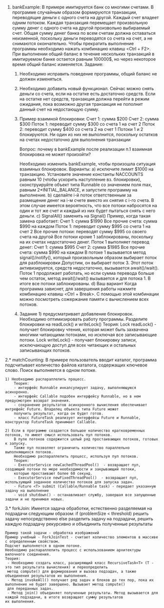 1. bankExample:
    В примере имитируется банк со многими счетами.
    В программе случайным образом формируются транзакции, переводящие деньги с одного счета на другой.
    Каждый счет владеет одним потоком.
    Каждая транзакция перемещает произвольную сумму денег с одного счета на другой произвольно выбираемый счет.
    Общая сумму денег банка по всем счетам должна оставаться неизменной, поскольку деньги переводятся со счета на счет,
    а не снимаются окончательно.
    Чтобы прекратить выполнение программы необходимо нажать комбинацию клавиш <Ctrl + F2>.
    При выполнении общий баланс в течение нескольких транзакций в имитируемом банке остается равным 100000$,
    но через некоторое время общий баланс изменяется.
    Задание:
    1) Необходимо исправить поведение программы, общий баланс не должен изменяться.
    2) Необходимо добавить новый функционал. Сейчас можно снять деньги со счета, если на остатке есть достаточно средств.
       Если на остатке нет средств, транзакция должна перейти в режим ожидания, пока возможно другая транзакция не пополнит
       данный счет на недостающую сумму.
    3) Пример взаимной блокировки:
           Счет 1: сумма $200
           Счет 2: сумма $300
           Поток 1: переводит сумму $300 со счета 1 на счет 2
           Поток 2: переводит сумму $400 со счета 2 на счет 1
           Потоки 1 и 2 блокируются. Ни один из них не выполнится, поскольку остатков на счетах недостаточно для выполнения транзакции

       Вопрос: почему в bankExample после реализации п.1 взаимная блокировка не может произойти?

       Необходимо изменить bankExample, чтобы произошла ситуация взаимных блокировок.
       Варианты:
       a) исключите лимит $1000 на транзакцию. Установите значение константы NACCOUNTS равным 10 (чтобы ускорить наступление
          вз. блокировки), сконструируйте объект типа Runnable со значением поля max,
          равным 2*INITIAL_BALANCE, и запустите программу на выполнение.
       b) сделайте i-й поток ответственным за размещение денег на i-м счете вместо их снятия с i-го счета.
          В этом случае имеется вероятность, что все потоки набросятся на один и тот же счет и каждый из них будет пытаться
          снять с него деньги.
       с) SignalAll() заменить на Signal()
          Пример, когда такая замена сработает:
             Счет 1: сумма $1990
             Все прочие счета: сумма $990 на каждом
             Поток 1: переводит сумму $995 со счета 1 на счет 2
             Все прочие потоки: переводят сумму $995 со своего счета на другой
             Все потоки кроме 1 заблокированы, поскольку на их счетах недостаточно денег.
             Поток 1 выполняет перевод денег:
             Счет 1: сумма $995
             Счет 2: сумма $1985
             Все прочие счета: сумма $990 на каждом
             В потоке 1 вызывается метод signal()/notify(), который произвольным образом выбирает поток для разблокировки
             Допустим, он выбирает поток 3. Этот поток активизируется, средств недостаточно, вызывается  await()/wait().
             Поток 1 продолжает работать, но если сумма перевода больше чем остаток, метод await()/wait() вызывается и для потока 1.
             В итоге все потоки заблокированы.
       d) Ваш вариант
       Когда программа зависнет, для завершения работы нажмите комбинацию клавиш <Ctrl + Break>. С помощью этой комбинации можно
       посмотреть сожержание памяти с вычислением всех потоков.

    4) Задание 1) предусматривает добавление блокировок. Необходимо оптимизировать работу программы. Разделите блокировки на
       readLock() и writeLock()
       Теория:
       Lock readLock() - получает блокировку чтения, которая может быть захвачена многими читающими потоками, но
       исключая все записывающие потоки.
       Lock writeLock() - получает блокировку записи, исключающую доступ для всех читающих и остальных записывающих потоков.

2.* matchCounting:
    В примере пользователь вводит каталог, программа подсчитывает количество файлов каталога, содержащих ключевое слово.
    Поиск выполняется в одном потоке.

    1) Необходимо распараллелить процесс.
        Теория:
        - интерфейс Runnable инкапсулирует задачу, выполняющуюся асинхронно.
        - интерфейс Callable подобен интерфейсу Runnable, но в нем предусмотрен возврат значения.
        - сохранение результатов асинхронного вычисления обеспечивает интрефейс Future. Владелец объекта типа Future может
        получить результат, когда он будет готов.
        - класс FutureTask реализует интерфейсы Future и Runnable, конструктор FutureTask принимает Callable.

    2) Если в программе создается большое количество кратковременных потоков, то имеет смысл использовать пул потоков.
        В пуле потоков содержится целый ряд простаивающих потоков, готовых к запуску.
        Также пул позволяет ограничить количество параллельно выполняющихся потоков.
        Необходимо распараллелить процесс, используя пул потоков.
        Теория:
        - ExecutorService newCachedThreadPool()  - возвращает пул, создающий потоки по мере необходимости и закрывающий потоки,
        которые простаивают более 60 секунд.
        - ExecutorService newFixedThreadPool()  - возвращает пул, использующий заданное количество потоков для запуска задач.
        - Future <T> submit (Callable/Runnable task) - передает указанную задачу на выполнение
        - void shutdown() - останавливает службу, завершая все запущенные задачи и не принимая новых.

3.* forkJoin:
    Имеется задача обработки, естественно разделяемая на подзадачи следующим образом:
    if (problemSize < threshold)
      решить задачу непосредственно
    else
      разделить задачу на подзадачи, решить каждую подзадачу рекурсивно и объединить полученные результаты

    Пример такой задачи - обработка изображений
    Пример учебный - ForkJoinTest - считает количество элементов в массиве с определенным свойством.
    Подсчет выполняется в одном потоке.
    Необходимо распараллелить процесс с использованием архитектуры вилочного соединения.
    Теория:
     - Необходимо создать класс, расширяющий класс RecursiveTask<T> (T - это тип результата вычисления) и переопределить
     метод compute() для формирования и вызова подзадач, а также объединения результатов их выполнения.
     - Метод invokeAll() получает ряд задач и блоков до тех пор, пока их выполнение не будет завершено. Вызывает метод compute()
     для переданных задач.
     - Метод join() объединяет полученные результаты. Метод вызывается для каждой подзадачи, в итоге возвращает сумму результатов
    их выполнения.










